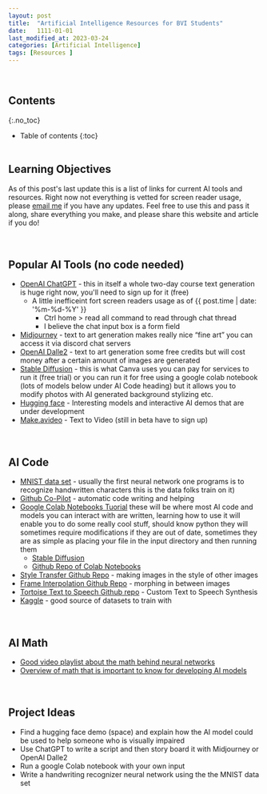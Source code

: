 ```yaml
---
layout: post
title:  "Artificial Intelligence Resources for BVI Students"
date:   1111-01-01
last_modified_at: 2023-03-24
categories: [Artificial Intelligence]
tags: [Resources ]
---
```

<br>

## Contents
{:.no_toc}
* Table of contents
{:toc}
<br><br>

## Learning Objectives
As of this post's last update this is a list of links for current AI tools and resources. Right now not everything is vetted for screen reader usage, please [email me](mailto:correllc@tsbvi.edu) if you have any updates. Feel free to use this and pass it along, share everything you make, and please share this website and article if you do!
<br><br><br>

## Popular AI Tools (no code needed)
- [OpenAI ChatGPT](https://chat.openai.com/) - this in itself a whole two-day course text generation is huge right now, you'll need to sign up for it (free)
  - A little inefficeint fort screen readers usage as of {{ post.time | date: '%m-%d-%Y' }} 
    - Ctrl home > read all command to read through chat thread
    - I believe the chat input box is a form field
- [Midjourney](https://www.midjourney.com/home/?callbackUrl=%2Fapp%2F) - text to art generation makes really nice “fine art” you can access it via discord chat servers
- [OpenAI Dalle2](https://openai.com/product/dall-e-2) -  text to art generation some free credits but will cost money after a certain amount of images are generated 
- [Stable Diffusion](https://www.canva.com/ai-image-generator/) - this is what Canva uses you can pay for services to run it (free trial) or you can run it for free using a google colab notebook (lots of models below under AI Code heading) but it allows you to modify photos with AI generated background stylizing etc.
- [Hugging face](https://huggingface.co/spaces) - Interesting models and interactive AI demos that are under development
- [Make.avideo](https://makeavideo.studio/) - Text to Video (still in beta have to sign up)
<br><br><br>

## AI Code
- [MNIST data set](https://www.kaggle.com/datasets/hojjatk/mnist-dataset) - usually the first neural network one programs is to recognize handwritten characters this is the data folks train on it)
- [Github Co-Pilot](https://github.com/features/copilot) - automatic code writing and helping
- [Google Colab Notebooks Tuorial](https://www.youtube.com/watch?v=iMlMfrXJYSg&ab_channel=AmitThinks) these will be where most AI code and models you can interact with are written, learning how to use it will enable you to do some really cool stuff, should know python they will sometimes require modifications if they are out of date, sometimes they are as simple as placing your file in the input directory and then running them
  - [Stable Diffusion](https://colab.research.google.com/github/TheLastBen/fast-stable-diffusion/blob/main/fast_stable_diffusion_AUTOMATIC1111.ipynb)
  - [Github Repo of Colab Notebooks](https://github.com/mrm8488/shared_colab_notebooks)
- [Style Transfer Github Repo](https://github.com/dobrosketchkun/latent_space_adventures#updates-mix-layers) - making images in the style of other images
- [Frame Interpolation Github Repo](https://github.com/google-research/frame-interpolation) - morphing in between images
- [Tortoise Text to Speech Github repo](https://github.com/neonbjb/tortoise-tts) - Custom Text to Speech Synthesis
- [Kaggle](https://www.kaggle.com/) - good source of datasets to train with
<br><br><br>

## AI Math
- [Good video playlist about the math behind neural networks](https://www.youtube.com/watch?v=aircAruvnKk&list=PL_h2yd2CGtBHEKwEH5iqTZH85wLS-eUzv&ab_channel=3Blue1Brown)
- [Overview of math that is important to know for developing AI models](https://www.freecodecamp.org/news/all-the-math-you-need-in-artificial-intelligence/)
<br><br><br>

## Project Ideas
- Find a hugging face demo (space) and explain how the AI model could be used to help someone who is visually impaired
- Use ChatGPT to write a script and then story board it with Midjourney or OpenAI Dalle2
- Run a google Colab notebook with your own input 
- Write a handwriting recognizer neural network using the the MNIST data set
<br><br><br>

